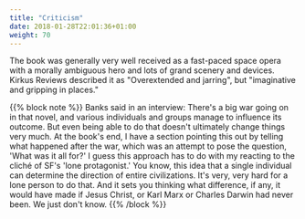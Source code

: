 ```yaml
---
title: "Criticism"
date: 2018-01-28T22:01:36+01:00
weight: 70
---
```


The book was generally very well received as a fast-paced space opera with a morally ambiguous hero and lots of grand scenery and devices. Kirkus Reviews described it as "Overextended and jarring", but "imaginative and gripping in places."

{{% block note %}}
Banks said in an interview:
 There's a big war going on in that novel, and various individuals and groups manage to influence its outcome. But even being able to do that doesn't ultimately change things very much. At the book's end, I have a section pointing this out by telling what happened after the war, which was an attempt to pose the question, 'What was it all for?' I guess this approach has to do with my reacting to the cliché of SF's 'lone protagonist.' You know, this idea that a single individual can determine the direction of entire civilizations. It's very, very hard for a lone person to do that. And it sets you thinking what difference, if any, it would have made if Jesus Christ, or Karl Marx or Charles Darwin had never been. We just don't know.
{{% /block %}}
